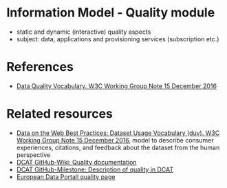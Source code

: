 # Information Model - Quality module
- static and dynamic (interactive) quality aspects
- subject: data, applications and provisioning services (subscription etc.)

# References
- [Data Quality Vocabulary. W3C Working Group Note 15 December 2016](https://www.w3.org/TR/vocab-dqv/)

# Related resources
- [Data on the Web Best Practices: Dataset Usage Vocabulary (duv). W3C Working Group Note 15 December 2016](https://www.w3.org/TR/vocab-duv/), model to describe consumer experiences, citations, and feedback about the dataset from the human perspective
- [DCAT GitHub-Wiki: Quality documentation](https://github.com/w3c/dxwg/wiki/Quality-documentation)
- [DCAT GitHub-Milestone: Description of quality in DCAT](https://github.com/w3c/dxwg/milestone/12)
- [European Data Portall quality page](https://www.europeandataportal.eu/mqa-service/en)
